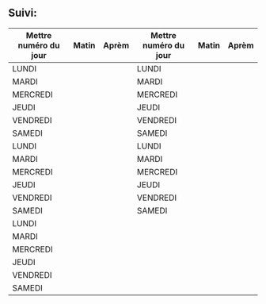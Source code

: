 ## Suivi:

<div align="center">

|Mettre numéro du jour|Matin|Aprèm|Mettre numéro du jour|Matin|Aprèm|
|---|---|---|---|---|---|
|LUNDI|||LUNDI|||
|MARDI|||MARDI|||
|MERCREDI|||MERCREDI|||
|JEUDI|||JEUDI|||
|VENDREDI|||VENDREDI|||
|SAMEDI|||SAMEDI|||
|LUNDI|||LUNDI|||
|MARDI|||MARDI|||
|MERCREDI|||MERCREDI|||
|JEUDI|||JEUDI|||
|VENDREDI|||VENDREDI|||
|SAMEDI|||SAMEDI|||
|LUNDI||||||
|MARDI||||||
|MERCREDI||||||
|JEUDI||||||
|VENDREDI||||||
|SAMEDI||||||

</div>

